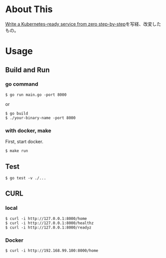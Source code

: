 # About This

[Write a Kubernetes-ready service from zero step-by-step](https://blog.gopheracademy.com/advent-2017/kubernetes-ready-service/)を写経、改変したもの。

# Usage

## Build and Run

### go command
```
$ go run main.go -port 8000
```
or
```
$ go build
$ ./your-binary-name -port 8000
```

### with docker, make

First, start docker.

```
$ make run
```

## Test
```
$ go test -v ./...
```

## CURL

### local

```
$ curl -i http://127.0.0.1:8000/home
$ curl -i http://127.0.0.1:8000/healthz
$ curl -i http://127.0.0.1:8000/readyz
```

### Docker

```
$ curl -i http://192.168.99.100:8000/home
```
